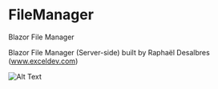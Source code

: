 # FileManager
 Blazor File Manager
 
 Blazor File Manager (Server-side) built by Raphaël Desalbres (www.exceldev.com)
 
![Alt Text](https://uzoflg.am.files.1drv.com/y4mukSg7mcuNMX9Bv0v4jGaKwjQrn7Byi0H4x811b6CNfXeW7aCCzB-RQxjvhW3-yncepXVxfo7JCu-9uv9VtHMGqiuagLU4eYczRtapin5adxhilzhQuLIq5XBXylAndR03OI9yM9tw47nqb4o5jMBEBld8A_QQiESwnZt-ExT3lwh_fJpzpsh9T5ZIA_IdROF06M9y5ORdGpjVOARgC7org/fileManager.gif)
